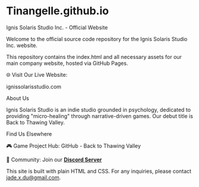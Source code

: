 # Tinangelle.github.io

Ignis Solaris Studio Inc. - Official Website

Welcome to the official source code repository for the Ignis Solaris Studio Inc. website.

This repository contains the index.html and all necessary assets for our main company website, hosted via GitHub Pages.

🌐 Visit Our Live Website:

ignissolarisstudio.com

About Us

Ignis Solaris Studio is an indie studio grounded in psychology, dedicated to providing "micro-healing" through narrative-driven games. Our debut title is Back to Thawing Valley.

Find Us Elsewhere

🎮 Game Project Hub: GitHub - Back to Thawing Valley

💬 Community: Join our **[Discord Server](https://discord.gg/HMEXESt38m)**

This site is built with plain HTML and CSS. For any inquiries, please contact jade.x.du@gmail.com.
